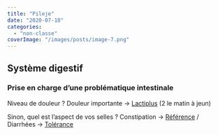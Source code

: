 ```yaml
---
title: "Pileje"
date: "2020-07-18"
categories:
  - "non-classe"
coverImage: "/images/posts/image-7.png"
---
```


## **Système digestif**

### **Prise en charge d’une problématique intestinale**

Niveau de douleur ? Douleur importante → [Lactiplus](https://pharmacie.marionetmarin.fr/produit/lactiplus/) (2 le matin à jeun)

Sinon, quel est l’aspect de vos selles ? Constipation → [Référence](https://pharmacie.marionetmarin.fr/produit/lactibiane-reference/) / Diarrhées → [Tolérance](https://pharmacie.marionetmarin.fr/produit/lactibiane-tolerance/)
